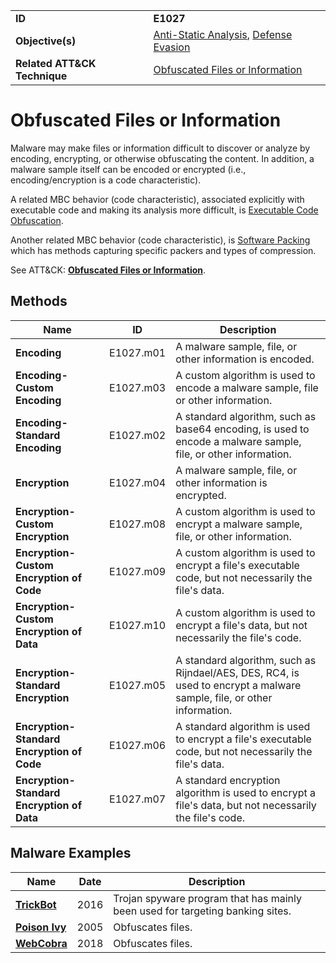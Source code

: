 |||
|---|---|
|**ID**|**E1027**|
|**Objective(s)**|[Anti-Static Analysis](../anti-static-analysis), [Defense Evasion](../defense-evasion)|
|**Related ATT&CK Technique**|[Obfuscated Files or Information](https://attack.mitre.org/techniques/T1027)|


Obfuscated Files or Information
===============================
Malware may make files or information difficult to discover or analyze by encoding, encrypting, or otherwise obfuscating the content. In addition, a malware sample itself can be encoded or encrypted (i.e., encoding/encryption is a code characteristic).

A related MBC behavior (code characteristic), associated explicitly with executable code and making its analysis more difficult, is [Executable Code Obfuscation](../anti-static-analysis/exe-code-obfuscate.md).

Another related MBC behavior (code characteristic), is [Software Packing](../anti-static-analysis/software-packing.md) which has methods capturing specific packers and types of compression.

See ATT&CK: [**Obfuscated Files or Information**](https://attack.mitre.org/techniques/T1027/).

Methods
-------
|Name|ID|Description|
|---|---|---|
|**Encoding**|E1027.m01|A malware sample, file, or other information is encoded.|
|**Encoding-Custom Encoding**|E1027.m03|A custom algorithm is used to encode a malware sample, file or other information.|
|**Encoding-Standard Encoding**|E1027.m02|A standard algorithm, such as base64 encoding, is used to encode a malware sample, file, or other information.|
|**Encryption**|E1027.m04|A malware sample, file, or other information is encrypted.|
|**Encryption-Custom Encryption**|E1027.m08|A custom algorithm is used to encrypt a malware sample, file, or other information.|
|**Encryption-Custom Encryption of Code**|E1027.m09|A custom algorithm is used to encrypt a file's executable code, but not necessarily the file's data.|
|**Encryption-Custom Encryption of Data**|E1027.m10|A custom algorithm is used to encrypt a file's data, but not necessarily the file's code.|
|**Encryption-Standard Encryption**|E1027.m05|A standard algorithm, such as Rijndael/AES, DES, RC4, is used to encrypt a malware sample, file, or other information.|
|**Encryption-Standard Encryption of Code**|E1027.m06|A standard algorithm is used to encrypt a file's executable code, but not necessarily the file's data.|
|**Encryption-Standard Encryption of Data**|E1027.m07|A standard encryption algorithm is used to encrypt a file's data, but not necessarily the file's code.|

Malware Examples
----------------
|Name|Date|Description|
|---|---|---|
|[**TrickBot**](../xample-malware/trickbot.md)|2016|Trojan spyware program that has mainly been used for targeting banking sites.|
|[**Poison Ivy**](../xample-malware/poison-ivy.md)|2005|Obfuscates files.|
|[**WebCobra**](../xample-malware/webcobra.md)|2018|Obfuscates files.|
